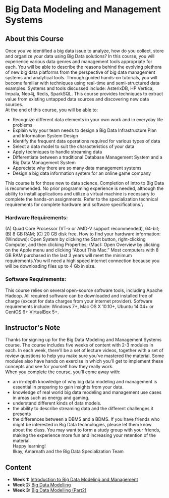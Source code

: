 # Big Data Modeling and Management Systems
## About this Course
Once you’ve identified a big data issue to analyze, how do you collect, store and organize your data using Big Data solutions?  In this course, you will experience various data genres and management tools appropriate for each.  You will be able to describe the reasons behind the evolving plethora of new big data platforms from the perspective of big data management systems and analytical tools.  Through guided hands-on tutorials, you will become familiar with techniques using real-time and semi-structured data examples.  Systems and tools discussed include: AsterixDB, HP Vertica, Impala, Neo4j, Redis, SparkSQL. This course provides techniques to extract value from existing untapped data sources and discovering new data sources.\
At the end of this course, you will be able to:
 * Recognize different data elements in your own work and in everyday life problems
 * Explain why your team needs to design a Big Data Infrastructure Plan and Information System Design
 * Identify the frequent data operations required for various types of data
 * Select a data model to suit the characteristics of your data
 * Apply techniques to handle streaming data
 * Differentiate between a traditional Database Management System and a Big Data Management System
 * Appreciate why there are so many data management systems
 * Design a big data information system for an online game company

This course is for those new to data science.  Completion of Intro to Big Data is recommended.  No prior programming experience is needed, although the ability to install applications and utilize a virtual machine is necessary to complete the hands-on assignments.  Refer to the specialization technical requirements for complete hardware and software specifications.\
### Hardware Requirements:
(A) Quad Core Processor (VT-x or AMD-V support recommended), 64-bit; (B) 8 GB RAM; (C) 20 GB disk free. How to find your hardware information: (Windows): Open System by clicking the Start button, right-clicking Computer, and then clicking Properties; (Mac): Open Overview by clicking on the Apple menu and clicking “About This Mac.” Most computers with 8 GB RAM purchased in the last 3 years will meet the minimum requirements.You will need a high speed internet connection because you will be downloading files up to 4 Gb in size.

### Software Requirements:
This course relies on several open-source software tools, including Apache Hadoop. All required software can be downloaded and installed free of charge (except for data charges from your internet provider). Software requirements include: Windows 7+, Mac OS X 10.10+, Ubuntu 14.04+ or CentOS 6+ VirtualBox 5+.

## Instructor's Note
Thanks for signing up for the Big Data Modeling and Management Systems course. The course includes five weeks of content with 2-3 modules in each. In each week, there'll be a set of lecture videos, together with a set of review questions to help you make sure you've mastered the material. Some modules also have hands on exercise in which you'll get to implement these concepts and see for yourself how they really work.\
When you complete the course, you'll come away with:
* an in-depth knowledge of why big data modeling and management is essential in preparing to gain insights from your data.
* knowledge of real world big data modeling and management use cases in areas such as energy and gaming.
* understand different kinds of data models.
* the ability to describe streaming data and the different challenges it presents
* the differences between a DBMS and a BDMS.
If you have friends who might be interested in Big Data technologies, please let them know about the class. You may want to form a study group with your friends, making the experience more fun and increasing your retention of the material.\
Happy learning!\
Ilkay, Amarnath and the Big Data Specialization Team

## Content
* **Week 1:** [Introduction to Big Data Modeling and Management](./Week1/README.md)
* **Week 2:** [Big Data Modelling](./Week2/README.md)
* **Week 3:** [Big Data Modelling (Part2)](./Week3/README.md)
